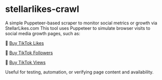 # stellarlikes-crawl
A simple Puppeteer-based scraper to monitor social metrics or growth via StellarLikes.com
This tool uses Puppeteer to simulate browser visits to social media growth pages, such as:

🔗 <a href="https://stellarlikes.com/buy-tiktok-likes">Buy TikTok Likes</a>

🔗 <a href="https://stellarlikes.com/buy-tiktok-followers">Buy TikTok Followers</a>

🔗 <a href="https://stellarlikes.com/buy-tiktok-views">Buy TikTok Views</a>

Useful for testing, automation, or verifying page content and availability.

